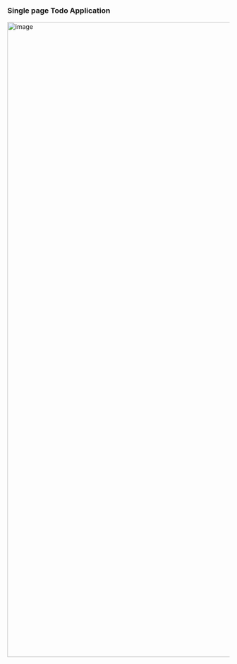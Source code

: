 ### Single page Todo Application
<img width="1440" alt="image" src="https://github.com/user-attachments/assets/10ecee32-2b9d-4a24-9407-f0c0e3d1a759" />


